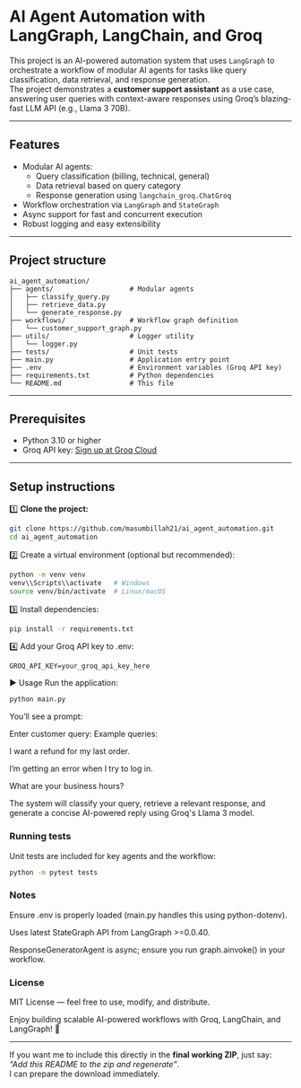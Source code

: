 # AI Agent Automation with LangGraph, LangChain, and Groq

This project is an AI-powered automation system that uses `LangGraph` to orchestrate a workflow of modular AI agents for tasks like query classification, data retrieval, and response generation.  
The project demonstrates a **customer support assistant** as a use case, answering user queries with context-aware responses using Groq’s blazing-fast LLM API (e.g., Llama 3 70B).

---

## Features
- Modular AI agents:
  - Query classification (billing, technical, general)
  - Data retrieval based on query category
  - Response generation using `langchain_groq.ChatGroq`
- Workflow orchestration via `LangGraph` and `StateGraph`
- Async support for fast and concurrent execution
- Robust logging and easy extensibility

---

## Project structure

```plaintext
ai_agent_automation/
├── agents/                   # Modular agents
│   ├── classify_query.py
│   ├── retrieve_data.py
│   └── generate_response.py
├── workflows/                # Workflow graph definition
│   └── customer_support_graph.py
├── utils/                    # Logger utility
│   └── logger.py
├── tests/                    # Unit tests
├── main.py                   # Application entry point
├── .env                      # Environment variables (Groq API key)
├── requirements.txt          # Python dependencies
└── README.md                 # This file
```

---

## Prerequisites
- Python 3.10 or higher
- Groq API key: [Sign up at Groq Cloud](https://console.groq.com/)

---

## Setup instructions

1️⃣ **Clone the project:**
```bash
git clone https://github.com/masumbillah21/ai_agent_automation.git
cd ai_agent_automation
```

2️⃣ Create a virtual environment (optional but recommended):

```bash
python -m venv venv
venv\\Scripts\\activate   # Windows
source venv/bin/activate  # Linux/macOS
```

3️⃣ Install dependencies:

```bash
pip install -r requirements.txt
```

4️⃣ Add your Groq API key to .env:

```
GROQ_API_KEY=your_groq_api_key_here
```


▶️ Usage
Run the application:

```bash
python main.py
```
You’ll see a prompt:


Enter customer query:
Example queries:

I want a refund for my last order.

I’m getting an error when I try to log in.

What are your business hours?

The system will classify your query, retrieve a relevant response, and generate a concise AI-powered reply using Groq's Llama 3 model.

### Running tests
Unit tests are included for key agents and the workflow:

```bash
python -m pytest tests
```

### Notes
Ensure .env is properly loaded (main.py handles this using python-dotenv).

Uses latest StateGraph API from LangGraph >=0.0.40.

ResponseGeneratorAgent is async; ensure you run graph.ainvoke() in your workflow.

### License
MIT License — feel free to use, modify, and distribute.

Enjoy building scalable AI-powered workflows with Groq, LangChain, and LangGraph! 🚀


---

If you want me to include this directly in the **final working ZIP**, just say:
*“Add this README to the zip and regenerate”*.  
I can prepare the download immediately.